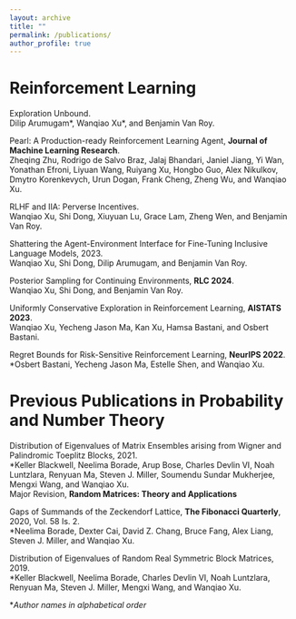 ```yaml
---
layout: archive
title: ""
permalink: /publications/
author_profile: true
---
```


Reinforcement Learning
======
<a href="https://arxiv.org/abs/2407.12178" style="text-decoration: none;">Exploration Unbound</a>.<br />
Dilip Arumugam\*, Wanqiao Xu\*, and Benjamin Van Roy.<br />

<a href="https://arxiv.org/abs/2312.03814" style="text-decoration: none;">Pearl: A Production-ready Reinforcement Learning Agent</a>, **Journal of Machine Learning Research**.<br />
Zheqing Zhu, Rodrigo de Salvo Braz, Jalaj Bhandari, Janiel Jiang, Yi Wan, Yonathan Efroni, Liyuan Wang, Ruiyang Xu, Hongbo Guo, Alex Nikulkov, Dmytro Korenkevych, Urun Dogan, Frank Cheng, Zheng Wu, and Wanqiao Xu.<br />

<a href="https://arxiv.org/abs/2312.01057" style="text-decoration: none;">RLHF and IIA: Perverse Incentives</a>.<br />
Wanqiao Xu, Shi Dong, Xiuyuan Lu, Grace Lam, Zheng Wen, and Benjamin Van Roy.<br />

<a href="https://arxiv.org/abs/2305.11455" style="text-decoration: none;">Shattering the Agent-Environment Interface for Fine-Tuning Inclusive Language Models</a>, 2023.<br />
Wanqiao Xu, Shi Dong, Dilip Arumugam, and Benjamin Van Roy.<br />

<a href="https://arxiv.org/abs/2211.15931" style="text-decoration: none;">Posterior Sampling for Continuing Environments</a>, **RLC 2024**.<br />
Wanqiao Xu, Shi Dong, and Benjamin Van Roy.<br />

<a href="https://arxiv.org/abs/2110.13060" style="text-decoration: none;">Uniformly Conservative Exploration in Reinforcement Learning</a>, **AISTATS 2023**.<br />
Wanqiao Xu, Yecheng Jason Ma, Kan Xu, Hamsa Bastani, and Osbert Bastani.<br />

<a href="https://arxiv.org/abs/2210.05650" style="text-decoration: none;">Regret Bounds for Risk-Sensitive Reinforcement Learning</a>, **NeurIPS 2022**.<br />
\*Osbert Bastani, Yecheng Jason Ma, Estelle Shen, and Wanqiao Xu.<br />

Previous Publications in Probability and Number Theory
======
<a href="https://arxiv.org/abs/2102.05839" style="text-decoration: none;">Distribution of Eigenvalues of Matrix Ensembles arising from Wigner and Palindromic Toeplitz Blocks</a>, 2021.<br />
\*Keller Blackwell, Neelima Borade, Arup Bose, Charles Devlin VI, Noah Luntzlara, Renyuan Ma, Steven J. Miller, Soumendu Sundar Mukherjee, Mengxi Wang, and Wanqiao Xu.<br />
Major Revision, **Random Matrices: Theory and Applications**

<a href="https://arxiv.org/abs/1909.01935" style="text-decoration: none;">Gaps of Summands of the Zeckendorf Lattice</a>, **The Fibonacci Quarterly**, 2020, Vol. 58 Is. 2.<br />
\*Neelima Borade, Dexter Cai, David Z. Chang, Bruce Fang, Alex Liang, Steven J. Miller, and Wanqiao Xu.<br />

<a href="https://arxiv.org/abs/1908.03834" style="text-decoration: none;">Distribution of Eigenvalues of Random Real Symmetric Block Matrices</a>, 2019.<br />
\*Keller Blackwell, Neelima Borade, Charles Devlin VI, Noah Luntzlara, Renyuan Ma, Steven J. Miller, Mengxi Wang, and Wanqiao Xu.<br />

\**Author names in alphabetical order*
